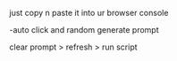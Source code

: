 just copy n paste it into ur browser console

-auto click and random generate prompt

clear prompt > refresh > run script
